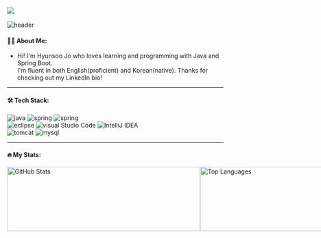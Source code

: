 <div align="left">
  <a href="https://HyunsooZo.github.io/"><img src="https://img.shields.io/badge/-HyunsooZo.github.io-lightgray?style=for-the-badge%22"/></a>
 <img src="https://komarev.com/ghpvc/?username=HyunsooZo&style=flat-square&color=4479A1" alt=""/>
</div>

![header](https://capsule-render.vercel.app/api?type=waving&color=666666&fontAlign=50&fontAlignY=30&text=HyunsooZo&desc=Backend(developer)&descAlign=70&descAlignY=55&height=200&fontSize=60&fontColor=ffffff)

#### 👨‍💻 About Me:

- Hi! I'm Hyunsoo Jo who loves learning and programming with Java and Spring Boot. <br>
I'm fluent in both English(proficient) and Korean(native). Thanks for checking out my LinkedIn bio!

---

#### 🛠 Tech Stack:

![java](https://img.shields.io/badge/JAVA-007396?style=flat-square&logo=Java&logoColor=white)
![spring](https://img.shields.io/badge/Spring-6DB33F?style=flat-square&logo=Spring&logoColor=white)
![spring](https://img.shields.io/badge/SpringBoot-6DB33F?style=flat-square&logo=Spring&logoColor=white)<br>
![eclipse](https://img.shields.io/badge/Eclipse%20IDE-2C2255?style=flat-square&logo=Eclipse%20IDE&logoColor=white)
![visual Studio Code](https://img.shields.io/badge/Visual%20Studio%20Code-007ACC?style=flat-square&logo=Visual%20Studio%20Code&logoColor=white)
![IntelliJ IDEA](https://img.shields.io/badge/IntelliJ%20IDEA-2C2255?style=flat-square&logo=IntelliJ%20IDEA&logoColor=white)<br>
![tomcat](https://img.shields.io/badge/Apache%20Tomcat-F8DC75?style=flat-square&logo=Apache%20Tomcat&logoColor=white)
![mysql](https://img.shields.io/badge/MySQL-4479A1?style=flat-square&logo=MySQL&logoColor=white)


---

#### 🔥 My Stats:

<div style="display: flex; align-items: flex-start;">
  <span style = "height : 150px">
    <img src="https://github-readme-stats.vercel.app/api?username=HyunsooZo" alt="GitHub Stats" style="width: 450px; object-fit: contain; height: 150px" />
  </span>  
  <span style = "height : 150px ; width ">
    <img src="https://github-readme-stats.vercel.app/api/top-langs/?username=HyunsooZo&layout=compact" alt="Top Languages" style="width: 390px; object-fit: contain; height: 150px" />
  </span>
</div>
